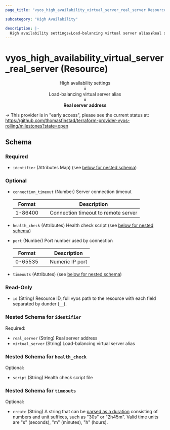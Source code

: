 ```yaml
---
page_title: "vyos_high_availability_virtual_server_real_server Resource - vyos"

subcategory: "High Availability"

description: |- 
  High availability settings⯯Load-balancing virtual server alias⯯Real server address
---
```


# vyos_high_availability_virtual_server_real_server (Resource)
<center>

High availability settings  
⯯  
Load-balancing virtual server alias  
⯯  
**Real server address**


</center>

-> This provider is in "early access", please see the current status at: https://github.com/thomasfinstad/terraform-provider-vyos-rolling/milestones?state=open

## Schema

### Required

- `identifier` (Attributes Map) (see [below for nested schema](#nestedatt--identifier))

### Optional

- `connection_timeout` (Number) Server connection timeout

    |Format   &emsp;|Description                          |
    |-----------|---------------------------------------|
    |1-86400  &emsp;|Connection timeout to remote server  |
- `health_check` (Attributes) Health check script (see [below for nested schema](#nestedatt--health_check))
- `port` (Number) Port number used by connection

    |Format   &emsp;|Description      |
    |-----------|-------------------|
    |0-65535  &emsp;|Numeric IP port  |
- `timeouts` (Attributes) (see [below for nested schema](#nestedatt--timeouts))

### Read-Only

- `id` (String) Resource ID, full vyos path to the resource with each field separated by dunder (`__`).

<a id="nestedatt--identifier"></a>
### Nested Schema for `identifier`

Required:

- `real_server` (String) Real server address
- `virtual_server` (String) Load-balancing virtual server alias


<a id="nestedatt--health_check"></a>
### Nested Schema for `health_check`

Optional:

- `script` (String) Health check script file


<a id="nestedatt--timeouts"></a>
### Nested Schema for `timeouts`

Optional:

- `create` (String) A string that can be [parsed as a duration](https://pkg.go.dev/time#ParseDuration) consisting of numbers and unit suffixes, such as &#34;30s&#34; or &#34;2h45m&#34;. Valid time units are &#34;s&#34; (seconds), &#34;m&#34; (minutes), &#34;h&#34; (hours).  
